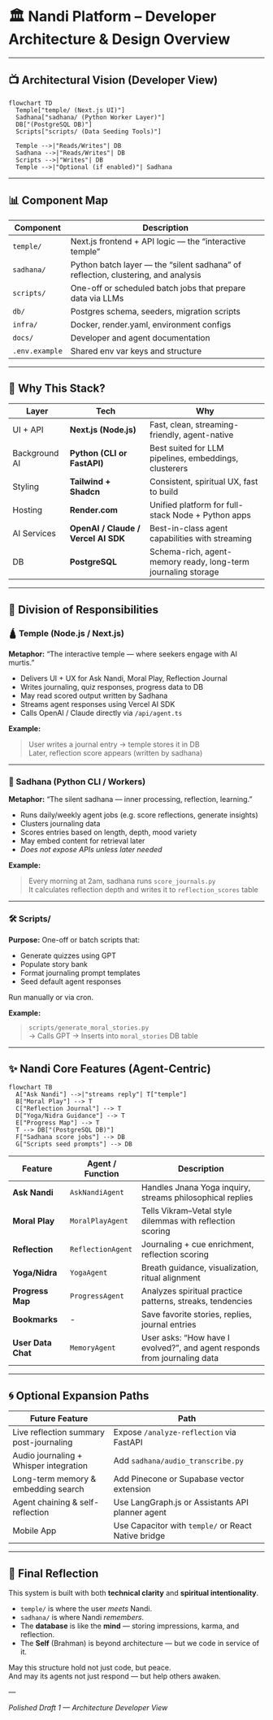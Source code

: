 # 🏛 Nandi Platform – Developer Architecture & Design Overview

---

## 📺 Architectural Vision (Developer View)

```mermaid
flowchart TD
  Temple["temple/ (Next.js UI)"]
  Sadhana["sadhana/ (Python Worker Layer)"]
  DB["(PostgreSQL DB)"]
  Scripts["scripts/ (Data Seeding Tools)"]

  Temple -->|"Reads/Writes"| DB
  Sadhana -->|"Reads/Writes"| DB
  Scripts -->|"Writes"| DB
  Temple -->|"Optional (if enabled)"| Sadhana
```

---

## 📊 Component Map

| Component       | Description |
|-----------------|-------------|
| `temple/`       | Next.js frontend + API logic — the “interactive temple” |
| `sadhana/`      | Python batch layer — the “silent sadhana” of reflection, clustering, and analysis |
| `scripts/`      | One-off or scheduled batch jobs that prepare data via LLMs |
| `db/`           | Postgres schema, seeders, migration scripts |
| `infra/`        | Docker, render.yaml, environment configs |
| `docs/`         | Developer and agent documentation |
| `.env.example`  | Shared env var keys and structure |

---

## 🤔 Why This Stack?

| Layer | Tech | Why |
|-------|------|-----|
| UI + API | **Next.js (Node.js)** | Fast, clean, streaming-friendly, agent-native |
| Background AI | **Python (CLI or FastAPI)** | Best suited for LLM pipelines, embeddings, clusterers |
| Styling | **Tailwind + Shadcn** | Consistent, spiritual UX, fast to build |
| Hosting | **Render.com** | Unified platform for full-stack Node + Python apps |
| AI Services | **OpenAI / Claude / Vercel AI SDK** | Best-in-class agent capabilities with streaming |
| DB | **PostgreSQL** | Schema-rich, agent-memory ready, long-term journaling storage |

---

## 🔁 Division of Responsibilities

### 🛕 Temple (Node.js / Next.js)

**Metaphor:** “The interactive temple — where seekers engage with AI murtis.”

- Delivers UI + UX for Ask Nandi, Moral Play, Reflection Journal
- Writes journaling, quiz responses, progress data to DB
- May read scored output written by Sadhana
- Streams agent responses using Vercel AI SDK
- Calls OpenAI / Claude directly via `/api/agent.ts`

**Example:**
> User writes a journal entry → temple stores it in DB  
> Later, reflection score appears (written by sadhana)

---

### 🧘 Sadhana (Python CLI / Workers)

**Metaphor:** “The silent sadhana — inner processing, reflection, learning.”

- Runs daily/weekly agent jobs (e.g. score reflections, generate insights)
- Clusters journaling data
- Scores entries based on length, depth, mood variety
- May embed content for retrieval later
- *Does not expose APIs unless later needed*

**Example:**
> Every morning at 2am, sadhana runs `score_journals.py`  
> It calculates reflection depth and writes it to `reflection_scores` table

---

### 🛠️ Scripts/

**Purpose:**
One-off or batch scripts that:
- Generate quizzes using GPT
- Populate story bank
- Format journaling prompt templates
- Seed default agent responses

Run manually or via cron.

**Example:**
> `scripts/generate_moral_stories.py`  
> → Calls GPT → Inserts into `moral_stories` DB table

---

## ✨ Nandi Core Features (Agent-Centric)

```mermaid
flowchart TB
  A["Ask Nandi"] -->|"streams reply"| T["temple"]
  B["Moral Play"] --> T
  C["Reflection Journal"] --> T
  D["Yoga/Nidra Guidance"] --> T
  E["Progress Map"] --> T
  T --> DB["(PostgreSQL DB)"]
  F["Sadhana score jobs"] --> DB
  G["Scripts seed prompts"] --> DB
```

| Feature         | Agent / Function | Description |
|-----------------|------------------|-------------|
| **Ask Nandi**   | `AskNandiAgent`  | Handles Jnana Yoga inquiry, streams philosophical replies |
| **Moral Play**  | `MoralPlayAgent` | Tells Vikram–Vetal style dilemmas with reflection scoring |
| **Reflection**  | `ReflectionAgent`| Journaling + cue enrichment, reflection scoring |
| **Yoga/Nidra**  | `YogaAgent`      | Breath guidance, visualization, ritual alignment |
| **Progress Map**| `ProgressAgent`  | Analyzes spiritual practice patterns, streaks, tendencies |
| **Bookmarks**   | -                | Save favorite stories, replies, journal entries |
| **User Data Chat** | `MemoryAgent` | User asks: “How have I evolved?”, and agent responds from journaling data |

---

## 🌀 Optional Expansion Paths

| Future Feature | Path |
|----------------|------|
| Live reflection summary post-journaling | Expose `/analyze-reflection` via FastAPI |
| Audio journaling + Whisper integration | Add `sadhana/audio_transcribe.py` |
| Long-term memory & embedding search | Add Pinecone or Supabase vector extension |
| Agent chaining & self-reflection | Use LangGraph.js or Assistants API planner agent |
| Mobile App | Use Capacitor with `temple/` or React Native bridge |

---

## 🙏 Final Reflection

This system is built with both **technical clarity** and **spiritual intentionality**.

- `temple/` is where the user *meets* Nandi.
- `sadhana/` is where Nandi *remembers*.
- The **database** is like the **mind** — storing impressions, karma, and reflection.
- The **Self** (Brahman) is beyond architecture — but we code in service of it.

May this structure hold not just code, but peace.  
And may its agents not just respond — but help others awaken.

—

*Polished Draft 1 — Architecture Developer View*
